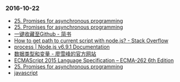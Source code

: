 ### 2016-10-22<br />
+ [25. Promises for asynchronous programming](http://exploringjs.com/es6/ch_promises.html)<br />
+ [25. Promises for asynchronous programming](http://exploringjs.com/es6/ch_promises.html)<br />
+ [一键收藏至Github - 简书](http://www.jianshu.com/p/19d2f3a3b5d8)<br />
+ [How to get path to current script with node.js? - Stack Overflow](http://stackoverflow.com/questions/3133243/how-to-get-path-to-current-script-with-node-js)<br />
+ [process | Node.js v6.9.1 Documentation](https://nodejs.org/dist/latest-v6.x/docs/api/process.html#process_process_cwd)<br />
+ [数据类型和变量 - 廖雪峰的官方网站](http://www.liaoxuefeng.com/wiki/001434446689867b27157e896e74d51a89c25cc8b43bdb3000/001434499190108eec0bdf14e704a09935cd112e501e31a000)<br />
+ [ECMAScript 2015 Language Specification – ECMA-262 6th Edition](http://www.ecma-international.org/ecma-262/6.0/)<br />
+ [25. Promises for asynchronous programming](http://exploringjs.com/es6/ch_promises.html)<br />
+ [javascript](http://agroup.baidu.com/fe-styleguide/md/article/62439#2-%E4%BB%A3%E7%A0%81%E9%A3%8E%E6%A0%BC)<br />
